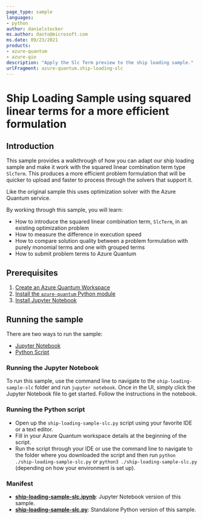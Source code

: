 ```yaml
---
page_type: sample
languages:
- python
author: danielstocker
ms.author: dasto@microsoft.com
ms.date: 09/23/2021
products:
- azure-quantum
- azure-qio
description: "Apply the Slc Term preview to the ship loading sample."
urlFragment: azure-quantum.ship-loading-slc
---
```


# Ship Loading Sample using squared linear terms for a more efficient formulation

## Introduction

This sample provides a walkthrough of how you can adapt our ship loading sample and make it work with the squared linear combination term type `SlcTerm`. This produces a more efficient problem formulation that will be quicker to upload and faster to process through the solvers that support it. 

Like the original sample this uses optimization solver with the Azure Quantum service.

By working through this sample, you will learn:

- How to introduce the squared linear combination term, `SlcTerm`, in an existing optimization problem
- How to measure the difference in execution speed
- How to compare solution quality between a problem formulation with purely monomial terms and one with grouped terms
- How to submit problem terms to Azure Quantum

## Prerequisites

1. [Create an Azure Quantum Workspace](https://docs.microsoft.com/azure/quantum/how-to-create-quantum-workspaces-with-the-azure-portal)
2. [Install the `azure-quantum` Python module](https://docs.microsoft.com/azure/quantum/optimization-install-sdk)
3. [Install Jupyter Notebook](https://jupyter.org/install)

## Running the sample

There are two ways to run the sample:

- [Jupyter Notebook](./ship-loading-sample-slc.ipynb)
- [Python Script](./ship-loading-sample-slc.py)

### Running the Jupyter Notebook

To run this sample, use the command line to navigate to the `ship-loading-sample-slc` folder and run `jupyter notebook`.
Once in the UI, simply click the Jupyter Notebook file to get started. Follow the instructions in the notebook.

### Running the Python script

- Open up the `ship-loading-sample-slc.py` script using your favorite IDE or a text editor.
- Fill in your Azure Quantum workspace details at the beginning of the script.
- Run the script through your IDE or use the command line to navigate to the folder where you downloaded the script and then run `python ./ship-loading-sample-slc.py` or `python3 ./ship-loading-sample-slc.py` (depending on how your environment is set up).

### Manifest

- **[ship-loading-sample-slc.ipynb](https://github.com/microsoft/qio-samples/blob/main/samples/ship-loading-slc/ship-loading-sample-slc.ipynb)**: Jupyter Notebook version of this sample.
- **[ship-loading-sample-slc.py](https://github.com/microsoft/qio-samples/blob/main/samples/ship-loading-slc/ship-loading-sample-slc.py)**: Standalone Python version of this sample.
